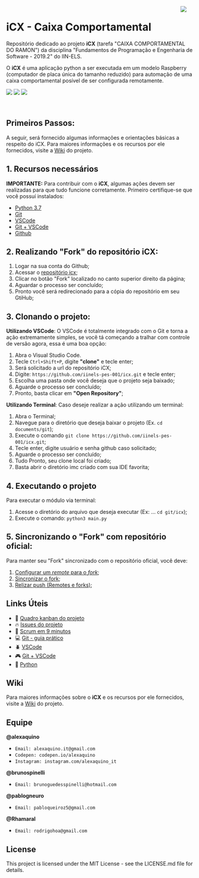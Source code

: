 <img align="right" hspace="20" src="https://img.shields.io/badge/ICX-v1.0.0-orange.svg?style=flat-square">

# iCX - Caixa Comportamental
Repositório dedicado ao projeto **iCX** (tarefa "CAIXA COMPORTAMENTAL DO RAMON") da disciplina "Fundamentos de Programação e Engenharia de Software - 2019.2" do IIN-ELS.

O **iCX** é uma aplicação python a ser executada em um modelo Raspberry (computador de placa única do tamanho reduzido) para automação de uma caixa comportamental posível de ser configurada remotamente.

<img src="https://img.shields.io/static/v1.svg?style=flat-square&label=PYTHON&message=3.7.4&color=blue"/> <img src="https://img.shields.io/static/v1.svg?style=flat-square&label=VSCODE&message=1.37.1&color=green"/> <img src="https://img.shields.io/static/v1.svg?style=flat-square&label=Git&message=2.21.0&color=inactive"/>

<br>

## Primeiros Passos: 
A seguir, será fornecido algumas informações e orientações básicas a respeito do iCX. Para maiores informações e os recursos por ele fornecidos, visite a [Wiki] do projeto.

## 1. Recursos necessários

**IMPORTANTE:** Para contribuir com o **iCX**, algumas ações devem ser realizadas para que tudo funcione corretamente. Primeiro certifique-se que você possuí instalados: 

- [Python 3.7] 
- [Git] 
- [VSCode] 
- [Git + VSCode] 
- [Github] 

## 2. Realizando "Fork" do repositório iCX:

   1. Logar na sua conta do Github;
   2. Acessar o [repositório icx]; 
   3. Clicar no botão "Fork" localizado no canto superior direito da página;
   4. Aguardar o processo ser concluído;
   5. Pronto você será redirecionado para a cópia do repositório em seu GtiHub;

## 3. Clonando o projeto:
 
**Utilizando VSCode**: 
O VSCode é totalmente integrado com o Git e torna a ação extremamente simples, se você tá começando a tralhar com controle de versão agora, essa é uma boa opção:

  1. Abra o Visual Studio Code.
  2. Tecle `Ctrl+Shift+P`, digite **"clone"** e tecle enter;
  3. Será solicitado a url do repositório iCX; 
  4. Digite: `https://github.com/iinels-pes-001/icx.git` e tecle enter;
  5. Escolha uma pasta onde você deseja que o projeto seja baixado;
  6. Aguarde o processo ser concluído;
  7. Pronto, basta clicar em **"Open Repository"**;

**Utilizando Terminal**: 
Caso deseje realizar a ação utilizando um terminal:

  1. Abra o Terminal;
  2. Navegue para o diretório que deseja baixar o projeto (Ex. `cd documents/git`);
  3. Execute o comando `git clone https://github.com/iinels-pes-001/icx.git`; 
  4. Tecle enter, digite usuário e senha github caso solicitado; 
  5. Aguarde o processo ser concluído;
  6. Tudo Pronto, seu clone local foi criado;
  7. Basta abrir o diretório imc criado com sua IDE favorita;

## 4. Executando o projeto

Para executar o módulo via terminal: 
1. Acesse o diretório do arquivo que deseja executar (Ex: ... `cd git/icx`); 
2. Execute o comando: `python3 main.py`

## 5. Sincronizando o "Fork" com repositório oficial:

Para manter seu "Fork" sincronizado com o repositório oficial, você deve:
1. [Configurar um *remote* para o *fork*];
2. [Sincronizar o fork];
3. [Relizar push (Remotes e forks)];

## Links Úteis
- :dart: [Quadro kanban do projeto] 
- :fire: [Issues do projeto] 
- :rocket: [Scrum em 9 minutos]
- :computer: [Git - guia prático] 
- :beetle: [VSCode] 
- :video_game: [Git + VSCode] 
- :snake: [Python]

## Wiki

Para maiores informações sobre o **iCX** e os recursos por ele fornecidos, visite a [Wiki] do projeto.

## Equipe

**@alexaquino**
* `Email: alexaquino.it@gmail.com`
* `Codepen: codepen.io/alexaquino`
* `Instagram: instagram.com/alexaquino_it`


**@brunospinelli**
* `Email: brunoguedesspinelli@hotmail.com`


**@pablogneuro**
* `Email: pabloqueiroz5@gmail.com`


**@Rhamaral**
* `Email: rodrigohoa@gmail.com`

## License

This project is licensed under the MIT License - see the LICENSE.md file for details.


<!-- Links -->

[Python 3.7]: https://www.python.org/downloads/
[Git]: https://git-scm.com/
[Github]: https://github.com
[repositório iCX]: https://github.com/iinels-pes-001/icx
[url icx]: https://github.com/iinels-pes-001/iCX
[Wiki]: https://github.com/iinels-pes-001/iCX/wiki
[Configurar um *remote* para o *fork*]: https://help.github.com/en/articles/configuring-a-remote-for-a-fork
[Sincronizar o fork]: https://help.github.com/en/articles/syncing-a-fork
[Relizar push (Remotes e forks)]: https://help.github.com/en/articles/pushing-commits-to-a-remote-repository
[Quadro kanban do projeto]: https://github.com/iinels-pes-001/iCX/projects/1
[Issues do projeto]: https://github.com/iinels-pes-001/iCX/issues
[Scrum em 9 minutos]: https://www.youtube.com/watch?time_continue=3&v=XfvQWnRgxG0
[Git - guia prático]: https://rogerdudler.github.io/git-guide/index.pt_BR.html
[VSCode]: https://code.visualstudio.com/
[Git + VSCode]: https://code.visualstudio.com/docs/editor/versioncontrol
[Python]: https://www.python.org/


